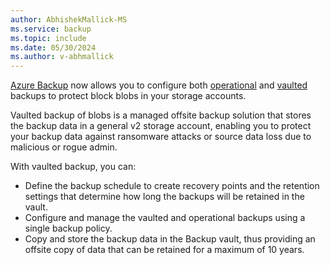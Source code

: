 ```yaml
---
author: AbhishekMallick-MS
ms.service: backup
ms.topic: include
ms.date: 05/30/2024
ms.author: v-abhmallick
---
```


[Azure Backup](../articles/backup/backup-overview.md) now allows you to configure both [operational](../articles/backup/blob-backup-overview.md?tabs=operational-backup) and [vaulted](../articles/backup/blob-backup-overview.md?tabs=vaulted-backup) backups to protect block blobs in your storage accounts.

Vaulted backup of blobs is a managed offsite backup solution that stores the backup data in a general v2 storage account, enabling you to protect your backup data against ransomware attacks or source data loss due to malicious or rogue admin. 

With vaulted backup, you can:

- Define the backup schedule to create recovery points and the retention settings that determine how long the backups will be retained in the vault.
- Configure and manage the vaulted and operational backups using a single backup policy.
- Copy and store the backup data in the Backup vault, thus providing an offsite copy of data that can be retained for a maximum of 10 years.